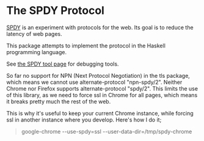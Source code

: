The SPDY Protocol
=================

[SPDY](http://dev.chromium.org/spdy) is an experiment with protocols for the
web. Its goal is to reduce the latency of web pages.

This package attempts to implement the protocol in the Haskell programming
language.

See [the SPDY tool page](http://dev.chromium.org/spdy/spdy-tools-and-debugging)
for debugging tools.

So far no support for NPN (Next Protocol Negotiation) in the tls package,
which means we cannot use alternate-protocol "npn-spdy/2".
Neither Chrome nor Firefox supports alternate-protocol "spdy/2".
This limits the use of this library, as we need to force ssl in Chrome for
all pages, which means it breaks pretty much the rest of the web.

This is why it's useful to keep your current Chrome instance, while forcing
ssl in another instance where you develop. Here's how I do it;

> google-chrome --use-spdy=ssl --user-data-dir=/tmp/spdy-chrome
